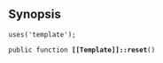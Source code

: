 ## Synopsis

<code>uses('template');</code>

<code>public function <b>[[Template]]::reset</b>()</code>


